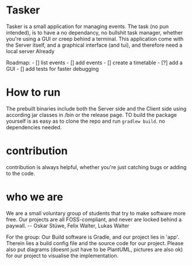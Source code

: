 # Tasker
Tasker is a small application for managing events.
The task (no pun intended), is to have a no dependancy, no bullshit task manager, whether you're using a GUI or creep behind a terminal.
This application come with the Server itself, and a graphical interface (and tui), and therefore need a local server Already

Roadmap:
    - [] list events
    - [] add events
    - [] create a timetable
    - [?] add a GUI
    - [] add tests for faster debugging

# How to run
The prebuilt binaries include both the Server side and the Client side using according jar classes in /bin or the release page.
TO build the package yourself is as easy as to clone the repo and run `` gradlew build ``. no dependencies needed. 

# contribution
contribution is always helpful, whether you're just catching bugs or adding to the code.

# who we are
We are a small voluntary group of students that try to make software more free. Our projects are all FOSS-compliant, and never are locked behind a paywall.
-- Oskar Stüwe, Felix Walter, Lukas Walter

For the group:
Our Build software is Gradle, and our project lies in 'app'. Therein lies a build config file and the source code for our project. Please also put diagrams (doesnt just have to be PlantUML, pictures are also ok) for our project to visualise the implementation.
